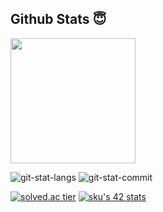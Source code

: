 ## **Github Stats** 😇

[<img src="https://velog-readme-stats.vercel.app/api/badge?name=Velog" style="width: 200px;" />](https://velog.io/@jaranda)
<!-- [![Velog's GitHub stats](https://velog-readme-stats.vercel.app/api/badge?name=Velog)](https://velog.io/@jaranda) -->

![git-stat-langs](https://github-readme-stats.vercel.app/api?username=ksks723&count_private=true&show_icons=true&theme=buefy&hide_border=true&hide=contribs)
![git-stat-commit](https://github-readme-stats.vercel.app/api/top-langs/?username=ksks723&layout=compact&hide_border=true)

[![solved.ac tier](http://mazassumnida.wtf/api/v2/generate_badge?boj=ksks723)](https://solved.ac/ksks723)
[![sku's 42 stats](https://badge42.herokuapp.com/api/stats/sku?privacyEmail=true)](https://profile.intra.42.fr/blocs/27/coalitions)
